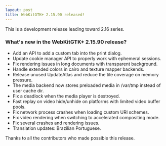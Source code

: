 ```yaml
---
layout: post
title: WebKitGTK+ 2.15.90 released!
---
```


This is a development release leading toward 2.16 series.

### What's new in the WebKitGTK+ 2.15.90 release?

 - Add an API to add a custom tab into the print dialog.
 - Update cookie manager API to properly work with ephemeral sessions.
 - Fix rendering issues in long documents with transparent background.
 - Handle extended colors in cairo and texture mapper backends.
 - Release unused UpdateAtlas and reduce the tile coverage on memory pressure.
 - The media backend now stores preloaded media in /var/tmp instead of user cache dir.
 - Fix a deadlock when the media player is destroyed.
 - Fast replay on video hide/unhide on platforms with limited video buffer pools.
 - Fix network process crashes when loading custom URI schemes.
 - Fix video rendering when switching to accelerated compositing mode.
 - Fix several crashes and rendering issues.
 - Translation updates: Brazilian Portuguese.

Thanks to all the contributors who made possible this release.
